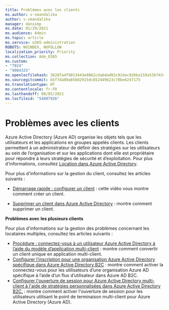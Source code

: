 ```yaml
---
title: Problèmes avec les clients
ms.author: v-smandalika
author: v-smandalika
manager: dansimp
ms.date: 01/29/2021
ms.audience: Admin
ms.topic: article
ms.service: o365-administration
ROBOTS: NOINDEX, NOFOLLOW
localization_priority: Priority
ms.collection: Adm_O365
ms.custom:
- "7824"
- "9004325"
ms.openlocfilehash: 36207a4f9013443e0862cda6dad02c91dec926ba159a53b7434c261e4e719959
ms.sourcegitcommit: b5f7da89a650d2915dc652449623c78be6247175
ms.translationtype: HT
ms.contentlocale: fr-FR
ms.lasthandoff: 08/05/2021
ms.locfileid: "54087926"
---
```

# <a name="issues-with-tenants"></a>Problèmes avec les clients

Azure Active Directory (Azure AD) organise les objets tels que les utilisateurs et les applications en groupes appelés clients. Les clients permettent à un administrateur de définir des stratégies sur les utilisateurs au sein de l’organisation et sur les applications dont elle est propriétaire pour répondre à leurs stratégies de sécurité et d’exploitation. Pour plus d'informations, consultez [Location dans Azure Active Directory](https://docs.microsoft.com/azure/active-directory/develop/single-and-multi-tenant-apps).

Pour plus d’informations sur la gestion du client, consultez les articles suivants :

- [Démarrage rapide : configurer un client](https://docs.microsoft.com/azure/active-directory/develop/quickstart-create-new-tenant) : cette vidéo vous montre comment créer un client.

- [Supprimer un client dans Azure Active Directory](https://docs.microsoft.com/azure/active-directory/enterprise-users/directory-delete-howto) : montre comment supprimer un client.

**Problèmes avec les plusieurs clients**

Pour plus d’informations sur la gestion des problèmes concernant les locataires multiples, consultez les articles suivants :

- [Procédure : connectez-vous à un utilisateur Azure Active Directory à l’aide du modèle d’application multi-client](https://docs.microsoft.com/azure/active-directory/develop/howto-convert-app-to-be-multi-tenant) : montre comment convertir un client unique en application multi-client.
- [Configurer l’inscription pour une organisation Azure Active Directory spécifique dans Azure Active Directory B2C](https://docs.microsoft.com/azure/active-directory-b2c/identity-provider-azure-ad-single-tenant?pivots=b2c-user-flow) : montre comment activer la connectez-vous pour les utilisateurs d’une organisation Azure AD spécifique à l’aide d’un flux d’utilisateur dans Azure AD B2C.
- [Configurer l'ouverture de session pour Azure Active Directory multi-client à l'aide de stratégies personnalisées dans Azure Active Directory B2C.](https://docs.microsoft.com/azure/active-directory-b2c/identity-provider-azure-ad-multi-tenant?pivots=b2c-custom-policy) : montre comment activer l'ouverture de session pour les utilisateurs utilisant le point de terminaison multi-client pour Azure Active Directory (Azure AD).






